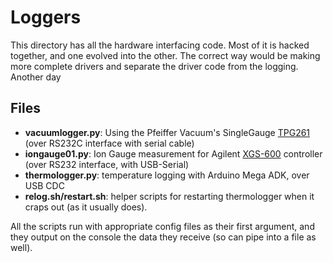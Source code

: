 # Loggers

This directory has all the hardware interfacing code. Most of it is hacked together, and one evolved into the other. The correct way would be making more complete drivers and separate the driver code from the logging. Another day

## Files

* **vacuumlogger.py**: Using the Pfeiffer Vacuum's SingleGauge [TPG261][tpg261] (over RS232C interface with serial cable)
* **iongauge01.py**: Ion Gauge measurement for Agilent [XGS-600][xgs600] controller (over RS232 interface, with USB-Serial)
* **thermologger.py**: temperature logging with Arduino Mega ADK, over USB CDC
* **relog.sh/restart.sh**: helper scripts for restarting thermologger when it craps out (as it usually does).

All the scripts run with appropriate config files as their first argument, and they output on the console the data they receive (so can pipe into a file as well).

[tpg261]: http://www.pfeiffer-vacuum.com/products/measurement/activeline/controllers/onlinecatalog.action?detailPdoId=3523 "Pfeiffer site for TPG261"
[xgs600]: http://www.chem.agilent.com/en-US/products-services/Instruments-Systems/Vacuum-Technologies/Vacuum-Measurement/XGS-600-Controller/Pages/default.aspx "Product website"
